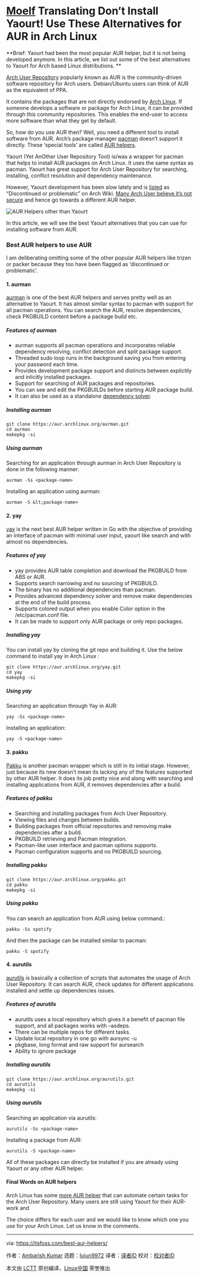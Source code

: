 [Moelf](https://github.com/moelf/) Translating
Don’t Install Yaourt! Use These Alternatives for AUR in Arch Linux
======
**Brief: Yaourt had been the most popular AUR helper, but it is not being developed anymore. In this article, we list out some of the best alternatives to Yaourt for Arch based Linux distributions. **

[Arch User Repository][1] popularly known as AUR is the community-driven software repository for Arch users. Debian/Ubuntu users can think of AUR as the equivalent of PPA.

It contains the packages that are not directly endorsed by [Arch Linux][2]. If someone develops a software or package for Arch Linux, it can be provided through this community repositories. This enables the end-user to access more software than what they get by default.

So, how do you use AUR then? Well, you need a different tool to install software from AUR. Arch’s package manager [pacman][3] doesn’t support it directly. These ‘special tools’ are called [AUR helpers][4].

Yaourt (Yet AnOther User Repository Tool) is/was a wrapper for pacman that helps to install AUR packages on Arch Linux. It uses the same syntax as pacman. Yaourt has great support for Arch User Repository for searching, installing, conflict resolution and dependency maintenance.

However, Yaourt development has been slow lately and is [listed][5] as “Discontinued or problematic” on Arch Wiki. [Many Arch User believe it’s not secure][6] and hence go towards a different AUR helper.

![AUR Helpers other than Yaourt][7]

In this article, we will see the best Yaourt alternatives that you can use for installing software from AUR.

### Best AUR helpers to use AUR

I am deliberating omitting some of the other popular AUR helpers like trizen or packer because they too have been flagged as ‘discontinued or problematic’.

#### 1\. aurman

[aurman][8] is one of the best AUR helpers and serves pretty well as an alternative to Yaourt. It has almost similar syntax to pacman with support for all pacman operations. You can search the AUR, resolve dependencies, check PKGBUILD content before a package build etc.

##### Features of aurman

  * aurman supports all pacman operations and incorporates reliable dependency resolving, conflict detection and split package support.
  * Threaded sudo loop runs in the background saving you from entering your password each time.
  * Provides development package support and distincts between explictily and inlicitly installed packages.
  * Support for searching of AUR packages and repositories.
  * You can see and edit the PKGBUILDs before starting AUR package build.
  * It can also be used as a standalone [dependency solver][9].



##### Installing aurman
```
git clone https://aur.archlinux.org/aurman.git
cd aurman
makepkg -si

```

##### Using aurman

Searching for an application through aurman in Arch User Repository is done in the following manner:
```
aurman -Ss <package-name>

```

Installing an application using aurman:
```
aurman -S &lt;package-name>

```

#### 2\. yay

[yay][10] is the next best AUR helper written in Go with the objective of providing an interface of pacman with minimal user input, yaourt like search and with almost no dependencies.

##### Features of yay

  * yay provides AUR table completion and download the PKGBUILD from ABS or AUR.
  * Supports search narrowing and no sourcing of PKGBUILD.
  * The binary has no additional dependencies than pacman.
  * Provides advanced dependency solver and remove make dependencies at the end of the build process.
  * Supports colored output when you enable Color option in the /etc/pacman.conf file.
  * It can be made to support only AUR package or only repo packages.



##### Installing yay

You can install yay by cloning the git repo and building it. Use the below command to install yay in Arch Linux :
```
git clone https://aur.archlinux.org/yay.git
cd yay
makepkg -si

```

##### Using yay

Searching an application through Yay in AUR:
```
yay -Ss <package-name>

```

Installing an application:
```
yay -S <package-name>

```

#### 3\. pakku

[Pakku][11] is another pacman wrapper which is still in its initial stage. However, just because its new doesn’t mean its lacking any of the features supported by other AUR helper. It does its job pretty nice and along with searching and installing applications from AUR, it removes dependencies after a build.

##### Features of pakku

  * Searching and installing packages from Arch User Repository.
  * Viewing files and changes between builds.
  * Building packages from official repositories and removing make dependencies after a build.
  * PKGBUILD retrieving and Pacman integration.
  * Pacman-like user interface and pacman options supports.
  * Pacman configuration supports and no PKGBUILD sourcing.



##### Installing pakku
```
git clone https://aur.archlinux.org/pakku.git
cd pakku
makepkg -si

```

##### Using pakku

You can search an application from AUR using below command.:
```
pakku -Ss spotify

```

And then the package can be installed similar to pacman:
```
pakku -S spotify

```

#### 4\. aurutils

[aurutils][12] is basically a collection of scripts that automates the usage of Arch User Repository. It can search AUR, check updates for different applications installed and settle up dependencies issues.

##### Features of aurutils

  * aurutils uses a local repository which gives it a benefit of pacman file support, and all packages works with –asdeps.
  * There can be multiple repos for different tasks.
  * Update local repository in one go with aursync -u
  * pkgbase, long format and raw support for aursearch
  * Ability to ignore package



##### Installing aurutils
```
git clone https://aur.archlinux.org/aurutils.git
cd aurutils
makepkg -si

```

##### Using aurutils

Searching an application via aurutils:
```
aurutils -Ss <package-name>

```

Installing a package from AUR:
```
aurutils -S <package-name>

```

All of these packages can directly be installed if you are already using Yaourt or any other AUR helper.

#### Final Words on AUR helpers

Arch Linux has some [more AUR helper][4] that can automate certain tasks for the Arch User Repository. Many users are still using Yaourt for their AUR-work and

The choice differs for each user and we would like to know which one you use for your Arch Linux. Let us know in the comments.

--------------------------------------------------------------------------------

via: https://itsfoss.com/best-aur-helpers/

作者：[Ambarish Kumar][a]
选题：[lujun9972](https://github.com/lujun9972)
译者：[译者ID](https://github.com/译者ID)
校对：[校对者ID](https://github.com/校对者ID)

本文由 [LCTT](https://github.com/LCTT/TranslateProject) 原创编译，[Linux中国](https://linux.cn/) 荣誉推出

[a]:https://itsfoss.com/author/ambarish/
[1]:https://wiki.archlinux.org/index.php/Arch_User_Repository
[2]:https://www.archlinux.org/
[3]:https://wiki.archlinux.org/index.php/pacman
[4]:https://wiki.archlinux.org/index.php/AUR_helpers
[5]:https://wiki.archlinux.org/index.php/AUR_helpers#Comparison_table
[6]:https://www.reddit.com/r/archlinux/comments/4azqyb/whats_so_bad_with_yaourt/
[7]:https://4bds6hergc-flywheel.netdna-ssl.com/wp-content/uploads/2018/06/no-yaourt-arch-800x450.jpeg
[8]:https://github.com/polygamma/aurman
[9]:https://github.com/polygamma/aurman/wiki/Using-aurman-as-dependency-solver
[10]:https://github.com/Jguer/yay
[11]:https://github.com/kitsunyan/pakku
[12]:https://github.com/AladW/aurutils
